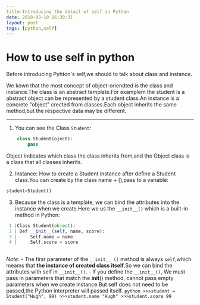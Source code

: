 ```yaml
---
title:Introducing the detail of self in Python
date: 2018-03-10 16:30:31
layout: post
tags: [python,self]
---
```

# How to use self in python 

Before introducing Pyhton's self,we should to talk about class and instance.

We kown that the most concept of object-oriendted is the class and instance.The class is an abstract template.For examplem the student is a abstract object can be represented by a student class.An instance is a concrete "object" crected from classes.Each object inherits the same method,but the respective data may be different.

-----

1. You can see the Class `Student`:
```python
	class Student(oject):
		pass
```
Object indicates which class the class inherits from,and the Object class is a class that all classes inherits.

2. Instance: How to create a Student instance after define a Student class.You can create by the class name + (),pass to a variable:
```python
student=Student()

```

3. Because the class is a template, we can bind the  attributes into the instance when we create.Here we us the `__init__()` which is a built-in method in Python:
```python
 1 |Class Student(object):
 2 | Def __init__(self, name, score):
 3 |     Self.name = name
 4 |     Self.score = score
 
```

*Note*:
	- The firsr parameter of the `__init__ ()` method is always `self`,which meams that **the instance of created class itself**.So we can bind the attributes with self in `__init__()`.
	- If you define the `__init__()`, We must pass in parameters that match the __init__() method, cannot pass empty parameters when we create instance.But self does not need to be passed,the Python interpreter will passed itself.
	```python
	>>>student = Student("Hugh", 99)
	>>>student.name
	"Hugh"
	>>>student.score
	99
	```
